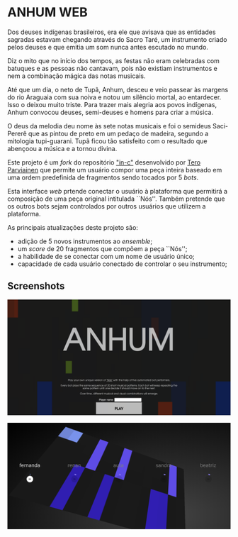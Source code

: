 # ANHUM WEB

Dos deuses indígenas brasileiros, era ele que avisava que as entidades sagradas estavam chegando através do Sacro Taré, um instrumento criado pelos deuses e que emitia um som nunca antes escutado no mundo.

Diz o mito que no início dos tempos, as festas não eram celebradas com batuques e as pessoas não cantavam, pois não existiam instrumentos e nem a combinação mágica das notas musicais.

Até que um dia, o neto de Tupã, Anhum, desceu e veio passear às margens do rio Araguaia com sua noiva e notou um silêncio mortal, ao entardecer. Isso o deixou muito triste. Para trazer mais alegria aos povos indígenas, Anhum convocou deuses, semi-deuses e homens para criar a música.

O deus da melodia deu nome às sete notas musicais e foi o semideus Saci-Pererê que as pintou de preto em um pedaço de madeira, segundo a mitologia tupi-guarani. Tupã ficou tão satisfeito com o resultado que abençoou a música e a tornou divina.

Este projeto é um _fork_ do repositório ["in-c"](https://github.com/teropa/in-c)
desenvolvido por [Tero Parviainen](https://github.com/teropa) que permite um usuário compor uma peça
inteira baseado em uma ordem predefinida de fragmentos sendo tocados por 5 _bots_.

Esta interface _web_ prtende conectar o usuário à plataforma que permitirá a composição de uma peça
original intitulada ``Nós''. Também pretende que os outros bots sejam controlados por outros usuários
que utilizem a plataforma.

As principais atualizações deste projeto são:

- adição de 5 novos instrumentos ao _ensemble_;
- um _score_ de 20 fragmentos que compõem a peça ``Nós'';
- a habilidade de se conectar com um nome de usuário único;
- capacidade de cada usuário conectado de controlar o seu instrumento;


## Screenshots

![Intro page](./screenshots/intro.png "Intro page")

![Player's page](./screenshots/player.png "Player's page")


